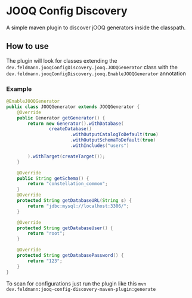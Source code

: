 # JOOQ Config Discovery

A simple maven plugin to discover jOOQ generators inside the classpath. 


## How to use
The plugin will look for classes extending the `dev.feldmann.jooqConfigDiscovery.jooq.JOOQGenerator` class with the `dev.feldmann.jooqConfigDiscovery.jooq.EnableJOOQGenerator` annotation  
### Example
```java
@EnableJOOQGenerator
public class JOOQGenerator extends JOOQGenerator {
    @Override
    public Generator getGenerator() {
        return new Generator().withDatabase(
                createDatabase()
                        .withOutputCatalogToDefault(true)
                        .withOutputSchemaToDefault(true)
                        .withIncludes("users")

        ).withTarget(createTarget());
    }

    @Override
    public String getSchema() {
        return "constellation_common";
    }
    @Override
    protected String getDatabaseURL(String s) {
        return "jdbc:mysql://localhost:3306/";
    }

    @Override
    protected String getDatabaseUser() {
        return "root";
    }

    @Override
    protected String getDatabasePassword() {
        return "123";
    }
}
```

To scan for configurations just run the plugin like this
`mvn dev.feldmann:jooq-config-discovery-maven-plugin:generate
`
